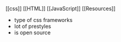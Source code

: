 [[css]]
[[HTML]]
[[JavaScript]]
[[Resources]]
- type of css frameworks
- lot of prestyles
- is open source

